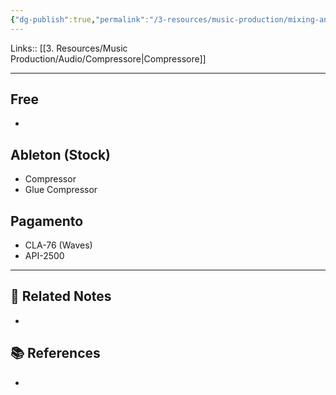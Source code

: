 ```yaml
---
{"dg-publish":true,"permalink":"/3-resources/music-production/mixing-and-mastering/plugin-compressore/","tags":["type/note"]}
---
```


Links:: [[3. Resources/Music Production/Audio/Compressore\|Compressore]]

---

## Free

- 


## Ableton (Stock)

- Compressor
- Glue Compressor


## Pagamento

- CLA-76 (Waves)
- API-2500



---


## 🔗 Related Notes

- 

## 📚 References

- 